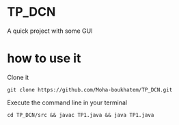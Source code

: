 # TP_DCN
A quick project with some GUI
# how to use it

Clone it 
```
git clone https://github.com/Moha-boukhatem/TP_DCN.git
```

Execute the command line in your terminal 

```
cd TP_DCN/src && javac TP1.java && java TP1.java
```
